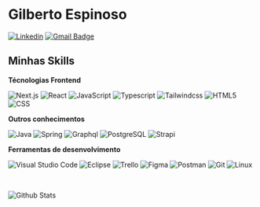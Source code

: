 # Gilberto Espinoso

[![Linkedin](https://img.shields.io/badge/-Gilberto_Espinoso-8257e6?style=flat-red&logo=Linkedin&logoColor=e0e0e0&link=https://www.linkedin.com/in/gbrto-espinoso/)](https://www.linkedin.com/in/gbrto-espinoso/)
[![Gmail Badge](https://img.shields.io/badge/-gilberto.espinoso@gmail.com-8257e6?style=flat-square&logo=Gmail&logoColor=e0e0e0&link=mailto:gilberto.espinoso@gmail.com)](mailto:gilberto.espinoso@gmail.com)

## Minhas Skills

**Técnologias Frontend**

![Next.js](https://img.shields.io/badge/-Next.js-333333?style=flat&logo=Next.js)
![React](https://img.shields.io/badge/-React-333333?style=flat&logo=react)
![JavaScript](https://img.shields.io/badge/-JavaScript-333333?style=flat&logo=javascript)
![Typescript](https://img.shields.io/badge/Typescript-333333?style=flat&logo=Typescript)
![Tailwindcss](https://img.shields.io/badge/-Tailwindcss-333333?style=flat&logo=Tailwindcss)
![HTML5](https://img.shields.io/badge/-HTML5-333333?style=flat&logo=HTML5)
![CSS](https://img.shields.io/badge/-CSS-333333?style=flat&logo=CSS3&logoColor=1572B6)

**Outros conhecimentos**

![Java](https://img.shields.io/badge/Java-333333?style=flat-the-badge&logo=openjdk&logoColor=ED8B00)
![Spring](https://img.shields.io/badge/-Spring_boot-333333?style=flat&logo=Spring&logoColor=00FF00)
![Graphql](https://img.shields.io/badge/-GraphQl-333333?style=flat&logo=Graphql)
![PostgreSQL](https://img.shields.io/badge/-PostgreSQL-333333?style=flat&logo=PostgreSQL)
![Strapi](https://img.shields.io/badge/-Strapi-333333?style=flat&logo=Strapi)

**Ferramentas de desenvolvimento**

![Visual Studio Code](https://img.shields.io/badge/-Visual%20Studio%20Code-333333?style=flat&logo=VS-code&logoColor=007ACC)
![Eclipse](https://img.shields.io/badge/-Eclipse-333333?style=flat&logo=eclipse-ide&logoColor=2C2255)
![Trello](https://img.shields.io/badge/-Trello-333333?style=flat&logo=trello&logoColor=007ACC)
![Figma](https://img.shields.io/badge/-Figma-333333?style=flat&logo=figma&logoColor=007ACC)
![Postman](https://img.shields.io/badge/-Postman-333333?style=flat&logo=postman)
![Git](https://img.shields.io/badge/-Git-333333?style=flat&logo=git)
![Linux](https://img.shields.io/badge/-Linux-333333?style=flat&logo=Linux&logoColor=e0e0e0)

<br/>

<p align="center">
<img
        align="left"
        src="https://github-readme-stats.vercel.app/api/top-langs/?username=gilberto-espinoso&theme=dark&hide_border=false&include_all_commits=true&count_private=true&layout=compact"
        alt="Github Stats"
      />
</td>
</div>

